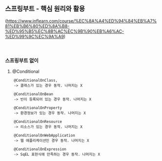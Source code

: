 ## 스프링부트 - 핵심 원리와 활용
(https://www.inflearn.com/course/%EC%8A%A4%ED%94%84%EB%A7%81%EB%B6%80%ED%8A%B8-%ED%95%B5%EC%8B%AC%EC%9B%90%EB%A6%AC-%ED%99%9C%EC%9A%A9)
<br />
<br />
<br />

### 스프링부트 없이
1. @Conditional
````
    @ConditionalOnClass,
    -> 클래스가 있는 경우 동작. 나머지는 X
    
    @ConditionalOnBean
    -> 빈이 등록되어 있는 경우 동작. 나머지는 X
    
    @ConditionalOnProperty
    -> 환경정보가 있는 경우 동작. 나머지는 X
    
    @ConditionalOnResource
    -> 리소스가 있는 경우 동작. 나머지는 X
    
    @ConditionalOnWebApplication
    -> 웹 애플리케이션인 경우 동작. 나머지는 X
    
    @ConditionalOnExpression
    -> SqEL 표현식에 만족하는 경우 동작. 나머지는 X
    
````

<br />
<br />